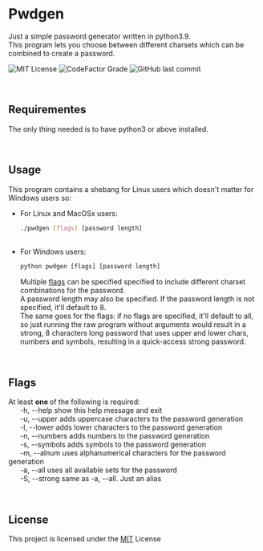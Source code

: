 # Pwdgen
Just a simple password generator written in python3.9.   
This program lets you choose between different charsets which can be combined to create a password.  
  
![MIT License](https://img.shields.io/github/license/ClaraCF/Pwdgen) 
![CodeFactor Grade](https://img.shields.io/codefactor/grade/github/ClaraCF/Pwdgen) 
![GitHub last commit](https://img.shields.io/github/last-commit/ClaraCF/Pwdgen) 

<br>

## Requirementes
The only thing needed is to have python3 or above installed.   

<br>

## Usage
This program contains a shebang for Linux users which doesn't matter for Windows users so:
* For Linux and MacOSx users:
  ```bash
  ./pwdgen [flags] [password length]
  ```
  &nbsp;   
* For Windows users:
  ```cmd
  python pwdgen [flags] [password length]
  ```   
  Multiple [flags](#flags) can be specified specified to include different charset combinations for the password.   
  A password length may also be specified. If the password length is not specified, it'll default to 8.   
  The same goes for the flags: if no flags are specified, it'll default to all, so just running the raw program without arguments would result in a strong, 8 characters long password that uses upper and lower chars, numbers and symbols, resulting in a quick-access strong password.
  
<br>

## Flags
At least <b> one </b> of the following is required:   
&nbsp;&nbsp;&nbsp;&nbsp;&nbsp;&nbsp;-h, --help       show this help message and exit   
&nbsp;&nbsp;&nbsp;&nbsp;&nbsp;&nbsp;-u, --upper      adds uppercase characters to the password generation   
&nbsp;&nbsp;&nbsp;&nbsp;&nbsp;&nbsp;-l, --lower      adds lower characters to the password generation   
&nbsp;&nbsp;&nbsp;&nbsp;&nbsp;&nbsp;-n, --numbers    adds numbers to the password generation   
&nbsp;&nbsp;&nbsp;&nbsp;&nbsp;&nbsp;-s, --symbols    adds symbols to the password generation   
&nbsp;&nbsp;&nbsp;&nbsp;&nbsp;&nbsp;-m, --alnum      uses alphanumerical characters for the password generation   
&nbsp;&nbsp;&nbsp;&nbsp;&nbsp;&nbsp;-a, --all        uses all available sets for the password   
&nbsp;&nbsp;&nbsp;&nbsp;&nbsp;&nbsp;-S, --strong     same as -a, --all. Just an alias   

<br>

## License
This project is licensed under the [MIT](https://github.com/ClaraCF/Pwdgen/blob/main/LICENSE) License

